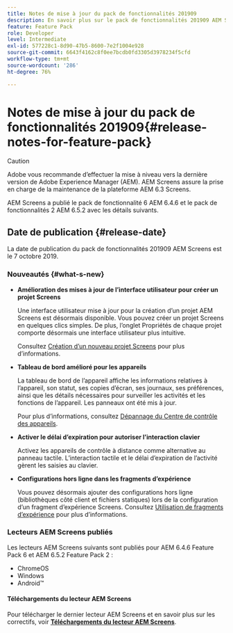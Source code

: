 ```yaml
---
title: Notes de mise à jour du pack de fonctionnalités 201909
description: En savoir plus sur le pack de fonctionnalités 201909 AEM Screens, publié le jeudi 31 juillet 2019.
feature: Feature Pack
role: Developer
level: Intermediate
exl-id: 577228c1-8d90-47b5-8600-7e2f1004e928
source-git-commit: 6643f4162c8f0ee7bcdb0fd3305d3978234f5cfd
workflow-type: tm+mt
source-wordcount: '286'
ht-degree: 76%

---
```


# Notes de mise à jour du pack de fonctionnalités 201909{#release-notes-for-feature-pack}

>[!CAUTION]
>
>Adobe vous recommande d’effectuer la mise à niveau vers la dernière version de Adobe Experience Manager (AEM). AEM Screens assure la prise en charge de la maintenance de la plateforme AEM 6.3 Screens.

AEM Screens a publié le pack de fonctionnalité 6 AEM 6.4.6 et le pack de fonctionnalités 2 AEM 6.5.2 avec les détails suivants.

## Date de publication {#release-date}

La date de publication du pack de fonctionnalités 201909 AEM Screens est le 7 octobre 2019.

### Nouveautés {#what-s-new}

* **Amélioration des mises à jour de l’interface utilisateur pour créer un projet Screens**

  Une interface utilisateur mise à jour pour la création d’un projet AEM Screens est désormais disponible. Vous pouvez créer un projet Screens en quelques clics simples. De plus, l’onglet Propriétés de chaque projet comporte désormais une interface utilisateur plus intuitive.

  Consultez [Création d’un nouveau projet Screens](creating-a-screens-project.md) pour plus d’informations.

* **Tableau de bord amélioré pour les appareils**

  La tableau de bord de l’appareil affiche les informations relatives à l’appareil, son statut, ses copies d’écran, ses journaux, ses préférences, ainsi que les détails nécessaires pour surveiller les activités et les fonctions de l’appareil. Les panneaux ont été mis à jour.

  Pour plus d’informations, consultez [Dépannage du Centre de contrôle des appareils](monitoring-screens.md).

* **Activer le délai d’expiration pour autoriser l’interaction clavier**

  Activez les appareils de contrôle à distance comme alternative au panneau tactile. L’interaction tactile et le délai d’expiration de l’activité gèrent les saisies au clavier.

* **Configurations hors ligne dans les fragments d’expérience**

  Vous pouvez désormais ajouter des configurations hors ligne (bibliothèques côté client et fichiers statiques) lors de la configuration d’un fragment d’expérience Screens.
Consultez [Utilisation de fragments d’expérience](experience-fragments-in-screens.md) pour plus d’informations.

### Lecteurs AEM Screens publiés

Les lecteurs AEM Screens suivants sont publiés pour AEM 6.4.6 Feature Pack 6 et AEM 6.5.2 Feature Pack 2 :

* ChromeOS
* Windows
* Android™

#### Téléchargements du lecteur AEM Screens

Pour télécharger le dernier lecteur AEM Screens et en savoir plus sur les correctifs, voir [**Téléchargements du lecteur AEM Screens**](https://download.macromedia.com/screens/).
